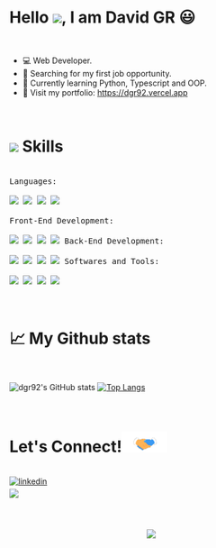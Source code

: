 # Hello <img src="https://media.giphy.com/media/hvRJCLFzcasrR4ia7z/giphy.gif" width="35">, I am David GR 😃 
<br>

<ul>
  <li>💻 Web Developer.</li>
  <li>🔎 Searching for my first job opportunity.</a></li>
  <li>🌱 Currently learning Python, Typescript and OOP.</li>
  <li>🧐 Visit my portfolio: <a href="https://dgr92.vercel.app">https://dgr92.vercel.app</a></li>
</ul>

<br> 


# <img src="https://media2.giphy.com/media/QssGEmpkyEOhBCb7e1/giphy.gif?cid=ecf05e47a0n3gi1bfqntqmob8g9aid1oyj2wr3ds3mg700bl&rid=giphy.gif" width ="35"><b> Skills</b>
<br>

<div>
  <kbd align="center" >
    <kbd>Languages:</kbd>
    <br>
    <br>
    <img style="height:50px" src="https://user-images.githubusercontent.com/25181517/117447155-6a868a00-af3d-11eb-9cfe-245df15c9f3f.png">
    <img style="height:50px" src="https://raw.githubusercontent.com/jmnote/z-icons/master/svg/java.svg">
    <img style="height:50px" src="https://user-images.githubusercontent.com/25181517/183423507-c056a6f9-1ba8-4312-a350-19bcbc5a8697.png">
    <img style="height:50px" src="https://user-images.githubusercontent.com/25181517/183890598-19a0ac2d-e88a-4005-a8df-1ee36782fde1.png">
  </kbd>

  <br>
  <br>
  
  <kbd align="center">
    <kbd>Front-End Development:</kbd>
    <br>
    <br>
    <img style="height:50px" src="https://user-images.githubusercontent.com/25181517/192158954-f88b5814-d510-4564-b285-dff7d6400dad.png">
    <img style="height:50px" src="https://user-images.githubusercontent.com/25181517/183898674-75a4a1b1-f960-4ea9-abcb-637170a00a75.png">
    <img style="height:50px" src="https://user-images.githubusercontent.com/25181517/183897015-94a058a6-b86e-4e42-a37f-bf92061753e5.png">
    <img style="height:50px" src="https://cdn.worldvectorlogo.com/logos/react-native-1.svg">
  </kbd>
  
  <kbd align="center">
    <kbd>Back-End Development:</kbd>
    <br>
    <br>
    <img style="height:50px" src="https://user-images.githubusercontent.com/25181517/183568594-85e280a7-0d7e-4d1a-9028-c8c2209e073c.png">
    <img style="height:50px" src="https://user-images.githubusercontent.com/25181517/183859966-a3462d8d-1bc7-4880-b353-e2cbed900ed6.png">
    <img style="height:50px" src="https://user-images.githubusercontent.com/25181517/183896128-ec99105a-ec1a-4d85-b08b-1aa1620b2046.png">
    <img style="height:50px" src="https://user-images.githubusercontent.com/25181517/189716855-2c69ca7a-5149-4647-936d-780610911353.png">
  </kbd>

  <kbd align="center">
    <kbd>Softwares and Tools:</kbd>
    <br>
    <br>
    <img style="height:50px" src="https://user-images.githubusercontent.com/25181517/192108372-f71d70ac-7ae6-4c0d-8395-51d8870c2ef0.png">
    <img style="height:50px" src="https://assets-global.website-files.com/61d1b6e84887f53fef1dcdf2/631b45e07d98cfb364e5951f_github-white.png">
    <img style="height:50px" src="https://user-images.githubusercontent.com/25181517/192108891-d86b6220-e232-423a-bf5f-90903e6887c3.png">
    <img style="height:50px" src="https://user-images.githubusercontent.com/25181517/192109061-e138ca71-337c-4019-8d42-4792fdaa7128.png">
  </kbd>
</div>
  
<br>
<br>


# 📈 My Github stats
<br>

![dgr92's GitHub stats](https://github-readme-stats.vercel.app/api?username=dgr92&hide=issues&show_icons=true&theme=gotham)
[![Top Langs](https://github-readme-stats.vercel.app/api/top-langs/?username=dgr92&layout=compact&theme=gotham)](https://github.com/dgr92/github-readme-stats)

<br>


# <b> Let's Connect!</b><img src="https://github.com/0xAbdulKhalid/0xAbdulKhalid/raw/main/assets/mdImages/handshake.gif" width ="80">
<br>

<div align='left'>
  <a href="https://www.linkedin.com/in/david-gr/">
    <img src="https://img.shields.io/badge/linkedin:  dgr92-%2300acee.svg?color=405DE6&style=for-the-badge&logo=linkedin&logoColor=white" alt=linkedin style="margin-bottom: 5px;"/>
  </a>
  
  <br>
  
  <a href="mailto:davidgreq92@gmail.com">
    <img src="https://img.shields.io/badge/gmail:  dgr92-%23EA4335.svg?style=for-the-badge&logo=gmail&logoColor=white" t=mail style="margin-bottom: 5px;" />
  </a>
</div>

<br>
<br>

<p align="center"> 
  <img src="https://komarev.com/ghpvc/?username=dgr92&style=for-the-badge&abbreviated=true">
</p>
